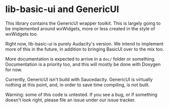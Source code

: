 # lib-basic-ui and GenericUI

This library contains the GenericUI wrapper toolkit. This is largely going to be implemented around wxWidgets, more or less created in the style of wxWidgets too.

Right now, lib-basic-ui is purely Audacity's version. We intend to implement more of this in the future, in addition to bringing BasicUI over to the mix too.

More documentation is expected to arrive in a `doc/` folder or something. Documentation is a priority too, and this will mostly be done with Doxygen for now.

Currently, GenericUI isn't build with Saucedacity. GenericUI is virtually nothing at this point, and, in order to save time compiling, is not built.

Warning: some of this code is untested. If you see a bug, or if something doesn't look right, please file an issue under our issue tracker.
